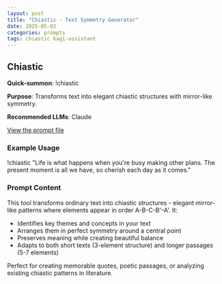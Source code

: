 ```yaml
---
layout: post
title: "Chiastic - Text Symmetry Generator"
date: 2025-05-02
categories: prompts
tags: chiastic kagi-assistant
---
```


## Chiastic

**Quick-summon**: !chiastic

**Purpose**: Transforms text into elegant chiastic structures with mirror-like symmetry.

**Recommended LLMs**: Claude

[View the prompt file](https://github.com/stirlo/prompts/blob/main/prompts/chiastic.txt)

### Example Usage

!chiastic "Life is what happens when you're busy making other plans. The present moment is all we have, so cherish each day as it comes."

### Prompt Content

This tool transforms ordinary text into chiastic structures - elegant mirror-like patterns where elements appear in order A-B-C-B'-A'. It:
- Identifies key themes and concepts in your text
- Arranges them in perfect symmetry around a central point
- Preserves meaning while creating beautiful balance
- Adapts to both short texts (3-element structure) and longer passages (5-7 elements)

Perfect for creating memorable quotes, poetic passages, or analyzing existing chiastic patterns in literature.
